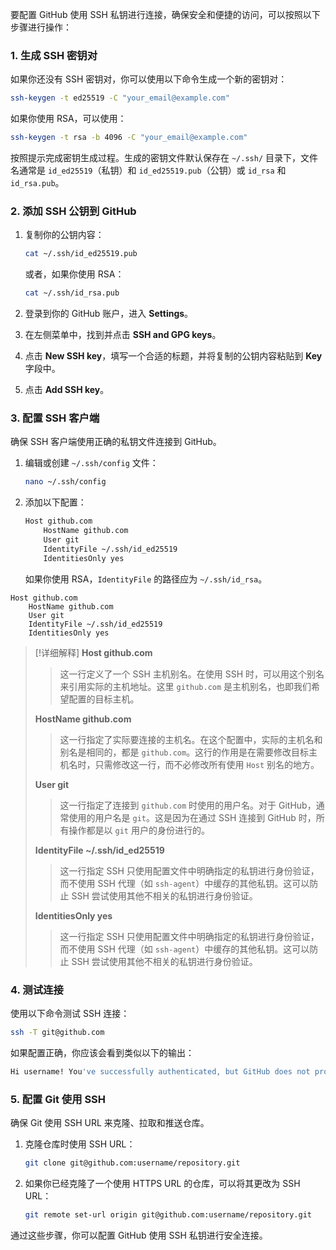 要配置 GitHub 使用 SSH 私钥进行连接，确保安全和便捷的访问，可以按照以下步骤进行操作：

### 1. 生成 SSH 密钥对
如果你还没有 SSH 密钥对，你可以使用以下命令生成一个新的密钥对：

```sh
ssh-keygen -t ed25519 -C "your_email@example.com"
```

如果你使用 RSA，可以使用：

```sh
ssh-keygen -t rsa -b 4096 -C "your_email@example.com"
```

按照提示完成密钥生成过程。生成的密钥文件默认保存在 `~/.ssh/` 目录下，文件名通常是 `id_ed25519`（私钥）和 `id_ed25519.pub`（公钥）或 `id_rsa` 和 `id_rsa.pub`。

### 2. 添加 SSH 公钥到 GitHub
1. 复制你的公钥内容：

   ```sh
   cat ~/.ssh/id_ed25519.pub
   ```

   或者，如果你使用 RSA：

   ```sh
   cat ~/.ssh/id_rsa.pub
   ```

2. 登录到你的 GitHub 账户，进入 **Settings**。
3. 在左侧菜单中，找到并点击 **SSH and GPG keys**。
4. 点击 **New SSH key**，填写一个合适的标题，并将复制的公钥内容粘贴到 **Key** 字段中。
5. 点击 **Add SSH key**。

### 3. 配置 SSH 客户端
确保 SSH 客户端使用正确的私钥文件连接到 GitHub。

1. 编辑或创建 `~/.ssh/config` 文件：

   ```sh
   nano ~/.ssh/config
   ```

2. 添加以下配置：

   ```sh
   Host github.com
       HostName github.com
       User git
       IdentityFile ~/.ssh/id_ed25519
       IdentitiesOnly yes
   ```

   如果你使用 RSA，`IdentityFile` 的路径应为 `~/.ssh/id_rsa`。
   
```plaintext
Host github.com
    HostName github.com
    User git
    IdentityFile ~/.ssh/id_ed25519
    IdentitiesOnly yes
```

> [!详细解释] 
> **Host github.com**
> > 这一行定义了一个 SSH 主机别名。在使用 SSH 时，可以用这个别名来引用实际的主机地址。这里 `github.com` 是主机别名，也即我们希望配置的目标主机。
>
> **HostName github.com**
> > 这一行指定了实际要连接的主机名。在这个配置中，实际的主机名和别名是相同的，都是 `github.com`。这行的作用是在需要修改目标主机名时，只需修改这一行，而不必修改所有使用 `Host` 别名的地方。
> 
> **User git**
> > 这一行指定了连接到 `github.com` 时使用的用户名。对于 GitHub，通常使用的用户名是 `git`。这是因为在通过 SSH 连接到 GitHub 时，所有操作都是以 `git` 用户的身份进行的。
> 
> **IdentityFile ~/.ssh/id_ed25519**
> > 这一行指定 SSH 只使用配置文件中明确指定的私钥进行身份验证，而不使用 SSH 代理（如 `ssh-agent`）中缓存的其他私钥。这可以防止 SSH 尝试使用其他不相关的私钥进行身份验证。
> 
>  **IdentitiesOnly yes**
>  > 这一行指定 SSH 只使用配置文件中明确指定的私钥进行身份验证，而不使用 SSH 代理（如 `ssh-agent`）中缓存的其他私钥。这可以防止 SSH 尝试使用其他不相关的私钥进行身份验证。
>

### 4. 测试连接
使用以下命令测试 SSH 连接：

```sh
ssh -T git@github.com
```

如果配置正确，你应该会看到类似以下的输出：

```sh
Hi username! You've successfully authenticated, but GitHub does not provide shell access.
```

### 5. 配置 Git 使用 SSH
确保 Git 使用 SSH URL 来克隆、拉取和推送仓库。

1. 克隆仓库时使用 SSH URL：

   ```sh
   git clone git@github.com:username/repository.git
   ```

2. 如果你已经克隆了一个使用 HTTPS URL 的仓库，可以将其更改为 SSH URL：

   ```sh
   git remote set-url origin git@github.com:username/repository.git
   ```

通过这些步骤，你可以配置 GitHub 使用 SSH 私钥进行安全连接。